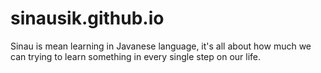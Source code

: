# sinausik.github.io
Sinau is mean learning in Javanese language, it's all about how much we can trying to learn something in every single step on our life.
